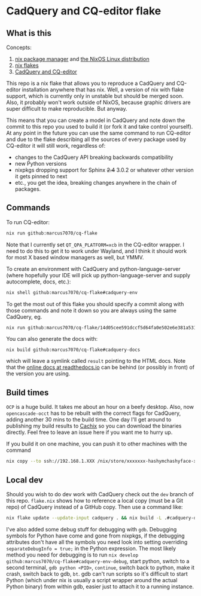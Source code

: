 # CadQuery and CQ-editor flake

## What is this

Concepts:

1. [nix package manager](https://nixos.org/guides/nix-pills/why-you-should-give-it-a-try.html) and [the NixOS Linux distribution](https://nixos.org/)
2. [nix flakes](https://www.tweag.io/blog/2020-05-25-flakes/)
3. [CadQuery and CQ-editor](https://cadquery.readthedocs.io/en/latest/intro.html)

This repo is a nix flake that allows you to reproduce a CadQuery and CQ-editor installation anywhere that has nix. Well, a version of nix with flake support, which is currently only in unstable but should be merged soon. Also, it probably won't work outside of NixOS, because graphic drivers are super difficult to make reproducible. But anyway.

This means that you can create a model in CadQuery and note down the commit to this repo you used to build it (or fork it and take control yourself). At any point in the future you can use the same command to run CQ-editor and due to the flake describing all the sources of every package used by CQ-editor it will still work, regardless of:

* changes to the CadQuery API breaking backwards compatibility
* new Python versions
* nixpkgs dropping support for Sphinx ~~2.4~~ 3.0.2 or whatever other version it gets pinned to next
* etc., you get the idea, breaking changes anywhere in the chain of packages.

## Commands

To run CQ-editor:

```sh
nix run github:marcus7070/cq-flake
```

Note that I currently set `QT_QPA_PLATFORM=xcb` in the CQ-editor wrapper. I need to do this to get it to work under Wayland, and I think it should work for most X based window managers as well, but YMMV.

To create an environment with CadQuery and python-language-server (where hopefully your IDE will pick up python-language-server and supply autocomplete, docs, etc.):
```sh
nix shell github:marcus7070/cq-flake#cadquery-env
```

To get the most out of this flake you should specify a commit along with those commands and note it down so you are always using the same CadQuery, eg.
```sh
nix run github:marcus7070/cq-flake/14d05cee591dccf5d64fa0e502e6e381a531c718
```

You can also generate the docs with:
```
nix build github:marcus7070/cq-flake#cadquery-docs
```
which will leave a symlink called `result` pointing to the HTML docs. Note that the [online docs at readthedocs.io](https://cadquery.readthedocs.io/en/latest/intro.html) can be behind (or possibly in front) of the version you are using.

## Build times

`OCP` is a huge build. It takes me about an hour on a beefy desktop. Also, now `opencascade-occt` has to be rebuilt with the correct flags for CadQuery, adding another 30 mins to the build time. One day I'll get around to publishing my build results to [Cachix](https://cachix.org/) so you can download the binaries directly. Feel free to leave an issue here if you want me to hurry up.

If you build it on one machine, you can push it to other machines with the command
```sh
nix copy --to ssh://192.168.1.XXX /nix/store/xxxxxxx-hashymchashyface-xxxxxxx-cq-editor-local
```

## Local dev

Should you wish to do dev work with CadQuery check out the `dev` branch of this repo. `flake.nix` shows how to reference a local copy (must be a Git repo) of CadQuery instead of a GitHub copy. Then use a command like:

```sh
nix flake update --update-input cadquery . && nix build -L .#cadquery-docs && qutebrowser ./result-doc/share/doc/index.html
```

I've also added some debug stuff for debugging with `gdb`. Debugging symbols for Python have come and gone from nixpkgs, if the debugging attributes don't have all the symbols you need look into setting overriding `separateDebugInfo = true;` in the Python expression. The most likely method you need for debugging is to run `nix develop github:marcus7070/cq-flake#cadquery-env-debug`, start python, switch to a second terminal, `gdb python <PID>`, `continue`, switch back to python, make it crash, switch back to gdb, `bt`. gdb can't run scripts so it's difficult to start Python (which under nix is usually a script wrapper around the actual Python binary) from within gdb, easier just to attach it to a running instance.
